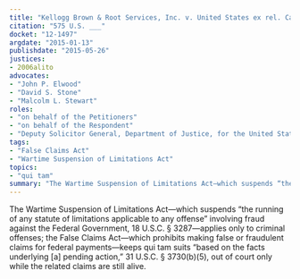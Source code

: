 ```yaml
---
title: "Kellogg Brown & Root Services, Inc. v. United States ex rel. Carter"
citation: "575 U.S. ___"
docket: "12-1497"
argdate: "2015-01-13"
publishdate: "2015-05-26"
justices:
- 2006alito
advocates:
- "John P. Elwood"
- "David S. Stone"
- "Malcolm L. Stewart"
roles:
- "on behalf of the Petitioners"
- "on behalf of the Respondent"
- "Deputy Solicitor General, Department of Justice, for the United States, as amicus curiae, supporting the Respondent"
tags:
- "False Claims Act"
- "Wartime Suspension of Limitations Act"
topics:
- "qui tam"
summary: "The Wartime Suspension of Limitations Act—which suspends “the running of any statute of limitations applicable to any offense” involving fraud against the Federal Government, 18 U.S.C. § 3287—applies only to criminal offenses; the False Claims Act—which prohibits making false or fraudulent claims for federal payments—keeps qui tam suits “based on the facts underlying [a] pending action,” 31 U.S.C. § 3730(b)(5), out of court only while the related claims are still alive."
---
```

The Wartime Suspension of Limitations Act—which suspends “the running of any statute of limitations applicable to any offense” involving fraud against the Federal Government, 18 U.S.C. § 3287—applies only to criminal offenses; the False Claims Act—which prohibits making false or fraudulent claims for federal payments—keeps qui tam suits “based on the facts underlying [a] pending action,” 31 U.S.C. § 3730(b)(5), out of court only while the related claims are still alive.

